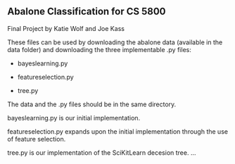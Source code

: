 ## Abalone Classification for CS 5800

Final Project by Katie Wolf and Joe Kass


These files can be used by downloading the abalone data (available in the data folder) and downloading the three implementable .py files:

- bayeslearning.py

- featureselection.py

- tree.py

The data and the .py files should be in the same directory. 

bayeslearning.py is our initial implementation. 

featureselection.py expands upon the initial implementation through the use of feature selection.

tree.py is our implementation of the SciKitLearn decesion tree. 
...
